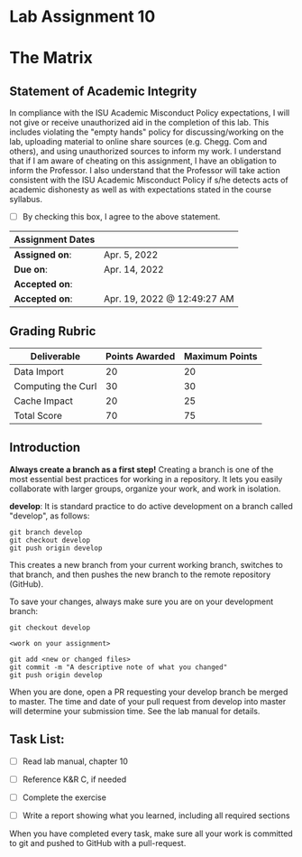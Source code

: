 # Lab Assignment 10
# The Matrix

## Statement of Academic Integrity

In compliance with the ISU Academic Misconduct Policy expectations, I will not give or receive unauthorized aid in the completion of this lab.  This includes violating the "empty hands" policy for discussing/working on the lab, uploading material to online share sources (e.g. Chegg. Com and others), and using unauthorized sources to inform my work. I understand that if I am aware of cheating on this assignment, I have an obligation to inform the Professor. I also understand that the Professor will take action consistent with the ISU Academic Misconduct Policy if s/he detects acts of academic dishonesty as well as with expectations stated in the course syllabus.

- [ ] By checking this box, I agree to the above statement.

| Assignment Dates | |
| --- | --- |
|**Assigned on**: | Apr. 5, 2022 |
|**Due on**: | Apr. 14, 2022 |
|**Accepted on**: | |
|**Accepted on**: | Apr. 19, 2022 @ 12:49:27 AM |


## Grading Rubric

|Deliverable | Points Awarded | Maximum Points |
|---|---|---|
| Data Import | 20 | 20 |
| Computing the Curl | 30 | 30 |
| Cache Impact | 20 | 25 |
| Total Score | 70 | 75 |
## Introduction

**Always create a branch as a first step!** Creating a branch is one of the most essential best practices for working in a repository. It lets you easily collaborate with larger groups, organize your work, and work in isolation.

**develop**: It is standard practice to do active development on a branch called "develop", as follows:

    git branch develop
    git checkout develop
    git push origin develop

This creates a new branch from your current working branch, switches to that branch, and then pushes the new branch to the remote repository (GitHub).

To save your changes, always make sure you are on your development branch:

    git checkout develop

    <work on your assignment>

    git add <new or changed files>
    git commit -m "A descriptive note of what you changed"
    git push origin develop

When you are done, open a PR requesting your develop branch be merged to master.
The time and date of your pull request from develop into master will determine your submission time. See the lab manual for details.


## Task List:
- [ ] Read lab manual, chapter 10
- [ ] Reference K&R C, if needed
- [ ] Complete the exercise
- [ ] Write a report showing what you learned, including all required sections


When you have completed every task, make sure all your work is committed to git and pushed to GitHub with a pull-request.
